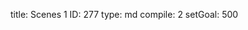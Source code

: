 title:          Scenes 1
ID:             277
type:           md
compile:        2
setGoal:        500


